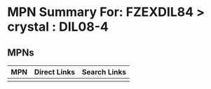 



# MPN Summary For: FZEXDIL84 > crystal : DIL08-4

## MPNs
  

|MPN|Direct Links|Search Links|
| :--- | :--- | :--- |
||||
